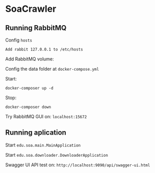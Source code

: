 # SoaCrawler

## Running RabbitMQ
Config ``hosts``

    Add rabbit 127.0.0.1 to /etc/hosts

Add RabbitMQ volume:

Config the data folder at ``docker-compose.yml``

Start:

    docker-composer up -d

Stop:

    docker-composer down

Try RabbitMQ GUI on: ``localhost:15672``

## Running aplication
Start ``edu.soa.main.MainApplication``

Start ``edu.soa.downloader.DownloaderApplication``

Swagger UI API test on: ``http://localhost:9090/api/swagger-ui.html``
